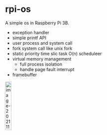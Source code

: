 # rpi-os

A simple os in Raspberry Pi 3B.

- exception handler 
- simple printf API
- user process and system call
- fork system call like unix fork
- static priority time slic task O(n) scheduleer
- virtual memory management
    - full process isolation
    - handle page fault interrupt
- framebuffer



<img src="https://img.caiyifan.cn/typora_picgo/image-20211118223421247.png" alt="image-20211118223421247" width="20%" height="20%" /> 
